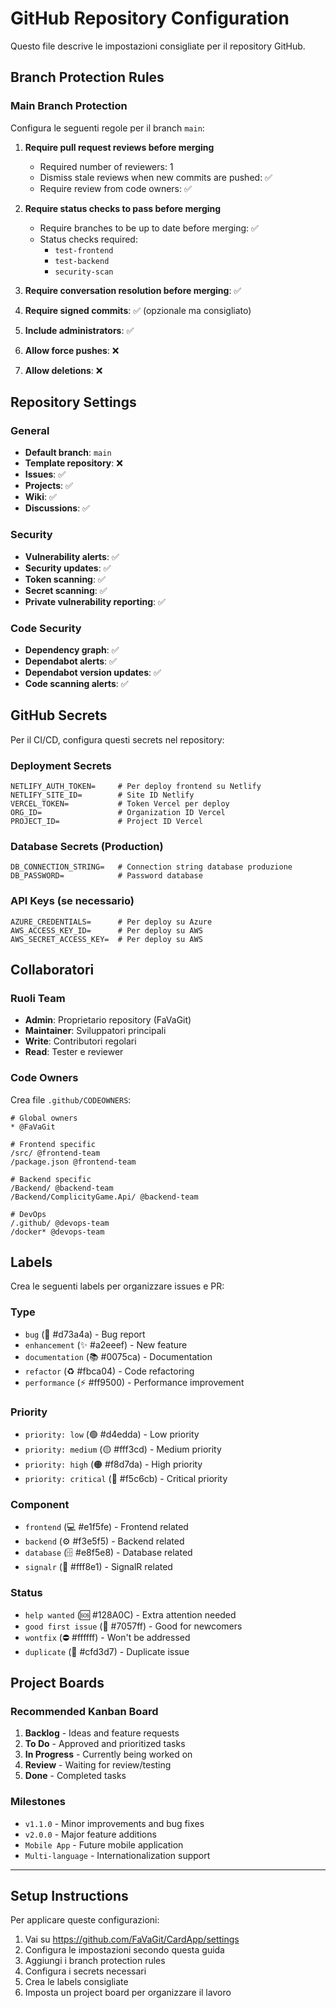 # GitHub Repository Configuration

Questo file descrive le impostazioni consigliate per il repository GitHub.

## Branch Protection Rules

### Main Branch Protection
Configura le seguenti regole per il branch `main`:

1. **Require pull request reviews before merging**
   - Required number of reviewers: 1
   - Dismiss stale reviews when new commits are pushed: ✅
   - Require review from code owners: ✅

2. **Require status checks to pass before merging**
   - Require branches to be up to date before merging: ✅
   - Status checks required:
     - `test-frontend` 
     - `test-backend`
     - `security-scan`

3. **Require conversation resolution before merging**: ✅

4. **Require signed commits**: ✅ (opzionale ma consigliato)

5. **Include administrators**: ✅

6. **Allow force pushes**: ❌

7. **Allow deletions**: ❌

## Repository Settings

### General
- **Default branch**: `main`
- **Template repository**: ❌
- **Issues**: ✅
- **Projects**: ✅ 
- **Wiki**: ✅
- **Discussions**: ✅

### Security
- **Vulnerability alerts**: ✅
- **Security updates**: ✅
- **Token scanning**: ✅
- **Secret scanning**: ✅
- **Private vulnerability reporting**: ✅

### Code Security
- **Dependency graph**: ✅
- **Dependabot alerts**: ✅
- **Dependabot version updates**: ✅
- **Code scanning alerts**: ✅

## GitHub Secrets

Per il CI/CD, configura questi secrets nel repository:

### Deployment Secrets
```
NETLIFY_AUTH_TOKEN=     # Per deploy frontend su Netlify
NETLIFY_SITE_ID=        # Site ID Netlify
VERCEL_TOKEN=           # Token Vercel per deploy
ORG_ID=                 # Organization ID Vercel
PROJECT_ID=             # Project ID Vercel
```

### Database Secrets (Production)
```
DB_CONNECTION_STRING=   # Connection string database produzione
DB_PASSWORD=            # Password database
```

### API Keys (se necessario)
```
AZURE_CREDENTIALS=      # Per deploy su Azure
AWS_ACCESS_KEY_ID=      # Per deploy su AWS
AWS_SECRET_ACCESS_KEY=  # Per deploy su AWS
```

## Collaboratori

### Ruoli Team
- **Admin**: Proprietario repository (FaVaGit)
- **Maintainer**: Sviluppatori principali
- **Write**: Contributori regolari
- **Read**: Tester e reviewer

### Code Owners
Crea file `.github/CODEOWNERS`:
```
# Global owners
* @FaVaGit

# Frontend specific
/src/ @frontend-team
/package.json @frontend-team

# Backend specific  
/Backend/ @backend-team
/Backend/ComplicityGame.Api/ @backend-team

# DevOps
/.github/ @devops-team
/docker* @devops-team
```

## Labels

Crea le seguenti labels per organizzare issues e PR:

### Type
- `bug` (🐛 #d73a4a) - Bug report
- `enhancement` (✨ #a2eeef) - New feature  
- `documentation` (📚 #0075ca) - Documentation
- `refactor` (♻️ #fbca04) - Code refactoring
- `performance` (⚡ #ff9500) - Performance improvement

### Priority
- `priority: low` (🟢 #d4edda) - Low priority
- `priority: medium` (🟡 #fff3cd) - Medium priority
- `priority: high` (🟠 #f8d7da) - High priority  
- `priority: critical` (🔴 #f5c6cb) - Critical priority

### Component
- `frontend` (💻 #e1f5fe) - Frontend related
- `backend` (⚙️ #f3e5f5) - Backend related
- `database` (🗄️ #e8f5e8) - Database related
- `signalr` (📡 #fff8e1) - SignalR related

### Status
- `help wanted` (🆘 #128A0C) - Extra attention needed
- `good first issue` (👋 #7057ff) - Good for newcomers
- `wontfix` (⛔ #ffffff) - Won't be addressed
- `duplicate` (👥 #cfd3d7) - Duplicate issue

## Project Boards

### Recommended Kanban Board
1. **Backlog** - Ideas and feature requests
2. **To Do** - Approved and prioritized tasks
3. **In Progress** - Currently being worked on
4. **Review** - Waiting for review/testing
5. **Done** - Completed tasks

### Milestones
- `v1.1.0` - Minor improvements and bug fixes
- `v2.0.0` - Major feature additions
- `Mobile App` - Future mobile application
- `Multi-language` - Internationalization support

---

## Setup Instructions

Per applicare queste configurazioni:

1. Vai su https://github.com/FaVaGit/CardApp/settings
2. Configura le impostazioni secondo questa guida
3. Aggiungi i branch protection rules
4. Configura i secrets necessari
5. Crea le labels consigliate
6. Imposta un project board per organizzare il lavoro
